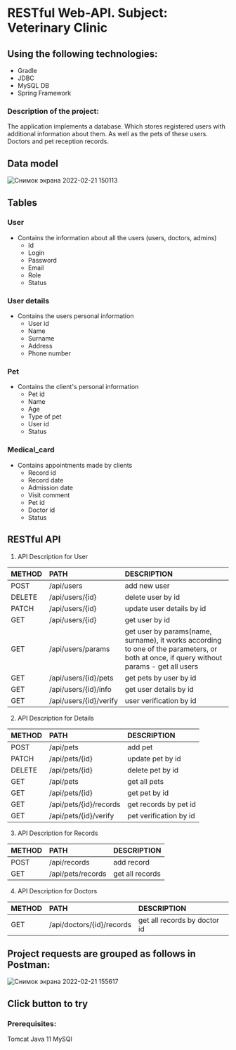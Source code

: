 # **RESTful Web-API. Subject: Veterinary Clinic**


## Using the following technologies:
- Gradle
- JDBC
- MySQL DB
- Spring Framework

### Description of the project:
The application implements a database. Which stores registered users with additional information about them. As well as the pets of these users. Doctors and pet reception records.

## Data model

![Снимок экрана 2022-02-21 150113](https://user-images.githubusercontent.com/93032950/154951502-61dd83c4-132c-44c6-8e6e-9e1d7a1aee2f.png)

## Tables

### User 
+ Contains the information about all the users (users, doctors, admins)
  + Id
  + Login
  + Password
  + Email
  + Role
  + Status

### User details
+ Contains the users personal information
  + User id
  + Name
  + Surname
  + Address
  + Phone number


### Pet
+ Contains the client's personal information
  + Pet id
  + Name
  + Age
  + Type of pet
  + User id
  + Status


### Medical_card
+ Contains appointments made by clients
  + Record id
  + Record date
  + Admission date
  + Visit comment
  + Pet id
  + Doctor id
  + Status

## RESTful API

1. API Description for User

| METHOD	| PATH	| DESCRIPTION |
|:----|:----|:----------|
| POST | /api/users	| add new user |
| DELETE | /api/users/{id}	| delete user by id |
| PATCH | 	/api/users/{id}	| update user details by id |
| GET | /api/users/{id}	| get user by id |
| GET | /api/users/params	| get user by params(name, surname), it works according to one of the parameters, or both at once, if query without params - get all users |
| GET | /api/users/{id}/pets	| get pets by user by id |
| GET | /api/users/{id}/info	| get user details by id |
| GET | /api/users/{id}/verify | user verification by id |

2. API Description for Details

| METHOD	| PATH	| DESCRIPTION |
|:----|:----|:----------|
| POST | /api/pets | add pet |
| PATCH | /api/pets/{id} | update pet by id |
| DELETE | /api/pets/{id} | delete pet by id |
| GET | /api/pets | get all pets |
| GET | /api/pets/{id} | get pet by id |
| GET | /api/pets/{id}/records | get records by pet id |
| GET | /api/pets/{id}/verify | pet verification by id |

3. API Description for Records

| METHOD	| PATH	| DESCRIPTION |
|:----|:----|:----------|
| POST | /api/records | add record |
| GET | /api/pets/records | get all records |

4. API Description for Doctors

| METHOD	| PATH	| DESCRIPTION |
|:----|:----|:----------|
| GET | /api/doctors/{id}/records | get all records by doctor id |

## Project requests are grouped as follows in Postman:

![Снимок экрана 2022-02-21 155617](https://user-images.githubusercontent.com/93032950/154959475-6381777b-5abc-49f7-8648-65bf9fdda22b.png)

## Click button to try
<div class="postman-run-button"
data-postman-action="collection/fork"
data-postman-var-1="18900246-6e7d9081-2d01-4a7d-ac69-c86e6f9a2fd4"
data-postman-collection-url="entityId=18900246-6e7d9081-2d01-4a7d-ac69-c86e6f9a2fd4&entityType=collection&workspaceId=29a1b792-b6be-4d8e-b462-87cfcadcbc45"></div>
<script type="text/javascript">
  (function (p,o,s,t,m,a,n) {
    !p[s] && (p[s] = function () { (p[t] || (p[t] = [])).push(arguments); });
    !o.getElementById(s+t) && o.getElementsByTagName("head")[0].appendChild((
      (n = o.createElement("script")),
      (n.id = s+t), (n.async = 1), (n.src = m), n
    ));
  }(window, document, "_pm", "PostmanRunObject", "https://run.pstmn.io/button.js"));
</script>

### Prerequisites:
Tomcat
Java 11
MySQl



